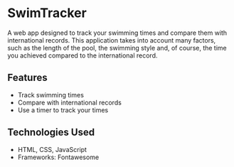 # SwimTracker
A web app designed to track your swimming times and compare them with international records. This application takes into account many factors, such as the length of the pool, the swimming style and, of course, the time you achieved compared to the international record.

## Features

- Track swimming times
- Compare with international records
- Use a timer to track your times

## Technologies Used

- HTML, CSS, JavaScript
- Frameworks: Fontawesome

